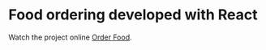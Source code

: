 # Food ordering developed with React

Watch the project online [Order Food](https://https://order-food-surena.netlify.app/).